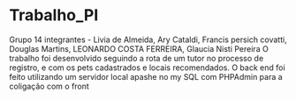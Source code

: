 # Trabalho_PI
Grupo 14
integrantes - Livia de Almeida, Ary Cataldi, Francis persich covatti, Douglas Martins, LEONARDO COSTA FERREIRA, Glaucia Nisti Pereira
O trabalho foi desenvolvido seguindo a rota de um tutor no processo de registro, e com os pets cadastrados e locais recomendados.
O back end foi feito utilizando um servidor local apashe no my SQL com PHPAdmin para a coligação com o front 
